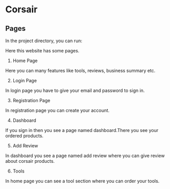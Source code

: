# Corsair



## Pages

In the project directory, you can run:

Here this website has some pages.

1. Home Page

Here you can many features like tools, reviews, business summary etc.

2. Login Page 

In login page you have to give your email and password to sign in.

3. Registration Page

In registration page you can create your account.

4. Dashboard

If you sign in then you see a page named dashboard.There you see your ordered products.

5. Add Review

In dashboard you see a page named add review where you can give review about corsair products.

6. Tools

In home page you can see a tool section where you can order your tools.
